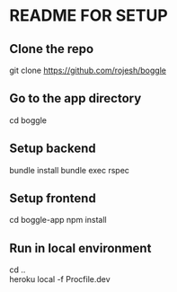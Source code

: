 # README FOR SETUP

## Clone the repo
git clone https://github.com/rojesh/boggle

## Go to the app directory
cd boggle

## Setup backend
bundle install
bundle exec rspec

## Setup frontend
cd boggle-app
npm install

## Run in local environment
cd ..  
heroku local -f Procfile.dev





